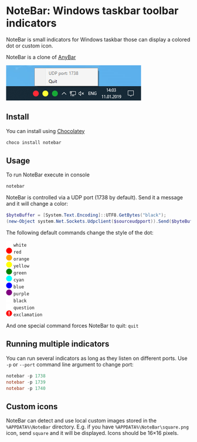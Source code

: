 # NoteBar: Windows taskbar toolbar indicators

NoteBar is small indicators for Windows taskbar those can display a colored dot or custom icon.

NoteBar is a clone of [AnyBar](https://github.com/tonsky/AnyBar)

<img src="assets/screenshot.png?raw=true" />

## Install

You can install using [Chocolatey](https://chocolatey.org/)

```powershell
choco install notebar
```

## Usage

To run NoteBar execute in console

```powershell
notebar
```

NoteBar is controlled via a UDP port (1738 by default). Send it a message and it will change a color:
```powershell
$byteBuffer = [System.Text.Encoding]::UTF8.GetBytes("black");
(new-Object system.Net.Sockets.Udpclient($sourceudpport)).Send($byteBuffer, $byteBuffer.length, "localhost", 1738)
```

The following default commands change the style of the dot:

<img src="src/NoteBar.Core/Icons/Resources/white.png?raw=true" width=16 /> `white`  
<img src="src/NoteBar.Core/Icons/Resources/red.png?raw=true" width=16 /> `red`  
<img src="src/NoteBar.Core/Icons/Resources/orange.png?raw=true" width=16 /> `orange`  
<img src="src/NoteBar.Core/Icons/Resources/yellow.png?raw=true" width=16 /> `yellow`  
<img src="src/NoteBar.Core/Icons/Resources/green.png?raw=true" width=16 /> `green`  
<img src="src/NoteBar.Core/Icons/Resources/cyan.png?raw=true" width=16 /> `cyan`  
<img src="src/NoteBar.Core/Icons/Resources/blue.png?raw=true" width=16 /> `blue`  
<img src="src/NoteBar.Core/Icons/Resources/purple.png?raw=true" width=16 /> `purple`  
<img src="src/NoteBar.Core/Icons/Resources/black.png?raw=true" width=16 /> `black`  
<img src="src/NoteBar.Core/Icons/Resources/question.png?raw=true" width=16 /> `question`  
<img src="src/NoteBar.Core/Icons/Resources/exclamation.png?raw=true" width=16 /> `exclamation`  

And one special command forces NoteBar to quit: `quit`

## Running multiple indicators

You can run several indicators as long as they listen on different ports. Use `-p` or `--port` command line argument to change port:

```powershell
notebar -p 1738
notebar -p 1739
notebar -p 1740
```

## Custom icons

NoteBar can detect and use local custom images stored in the `%APPDATA%\NoteBar` directory. E.g. if you have `%APPDATA%\NoteBar\square.png` icon, send `square` and it will be displayed. Icons should be 16×16 pixels.